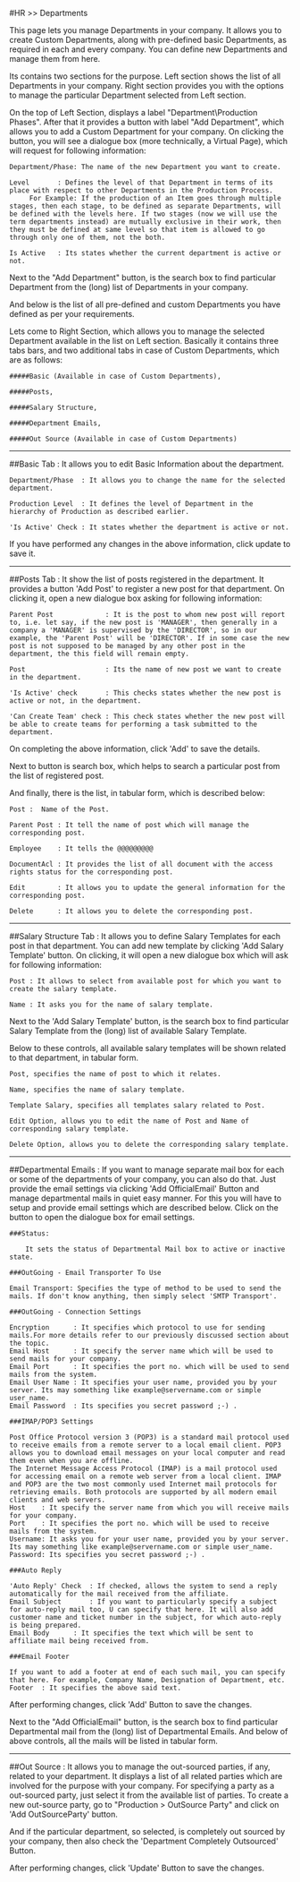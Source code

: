 #HR >> Departments

This page lets you manage Departments in your company. It allows you to create Custom Departments, along with pre-defined basic Departments, as required in each and every company. You can define new Departments and manage them from here.

Its contains two sections for the purpose. Left section shows the list of all Departments in your company. Right section provides you with the options to manage the particular Department selected from Left section. 

On the top of Left Section, displays a label "Department\Production Phases". After that it provides a button with label "Add Department", which allows you to add a Custom Department for your company. On clicking the button, you will see a dialogue box (more technically, a Virtual Page), which will request for following information:

	Department/Phase: The name of the new Department you want to create.

	Level		: Defines the level of that Department in terms of its place with respect to other Departments in the Production Process. 
         For Example: If the production of an Item goes through multiple stages, then each stage, to be defined as separate Departments, will be defined with the levels here. If two stages (now we will use the term departments instead) are mutually exclusive in their work, then they must be defined at same level so that item is allowed to go through only one of them, not the both.

	Is Active	: Its states whether the current department is active or not.
					
Next to the "Add Department" button, is the search box to find particular Department from the (long) list of Departments in your company.

And below is the list of all pre-defined and custom Departments you have defined as per your requirements.

Lets come to Right Section, which allows you to manage the selected Department available in the list on Left section. Basically it contains three tabs bars, and two additional tabs in case of Custom Departments, which are as follows:

	#####Basic (Available in case of Custom Departments),

	#####Posts,

	#####Salary Structure,

	#####Department Emails,

	#####Out Source (Available in case of Custom Departments)
	

***

##Basic Tab : 
It allows you to edit Basic Information about the department.

	Department/Phase  : It allows you to change the name for the selected department.

	Production Level  : It defines the level of Department in the hierarchy of Production as described earlier.

	'Is Active' Check : It states whether the department is active or not.
	
If you have performed any changes in the above information, click update to save it.

***

##Posts Tab : 
It show the list of posts registered in the department. It provides a button 'Add Post' to register a new post for that department. On clicking it, open a new dialogue box asking for following information:

	Parent Post				: It is the post to whom new post will report to, i.e. let say, if the new post is 'MANAGER', then generally in a company a 'MANAGER' is supervised by the 'DIRECTOR', so in our example, the 'Parent Post' will be 'DIRECTOR'. If in some case the new post is not supposed to be managed by any other post in the department, the this field will remain empty.

	Post					: Its the name of new post we want to create in the department.

	'Is Active' check		: This checks states whether the new post is active or not, in the department.

	'Can Create Team' check : This check states whether the new post will be able to create teams for performing a task submitted to the department.
	
On completing the above information, click 'Add' to save the details.

Next to button is search box, which helps to search a particular post from the list of registered post.
	
And finally, there is the list, in tabular form, which is described below:

	Post :	Name of the Post.

	Parent Post : It tell the name of post which will manage the corresponding post.

	Employee 	: It tells the @@@@@@@@@

	DocumentAcl : It provides the list of all document with the access rights status for the corresponding post.

	Edit		: It allows you to update the general information for the corresponding post.

	Delete		: It allows you to delete the corresponding post.


***

##Salary Structure Tab : 
It allows you to define Salary Templates for each post in that department. You can add new template by clicking 'Add Salary Template' button. On clicking, it will open a new dialogue box which will ask for following information:

	Post : It allows to select from available post for which you want to create the salary template.

	Name : It asks you for the name of salary template.

Next to the 'Add Salary Template' button, is the search box to find particular Salary Template from the (long) list of available Salary Template.

Below to these controls, all available salary templates will be shown related to that department, in tabular form.

	Post, specifies the name of post to which it relates.

	Name, specifies the name of salary template.

	Template Salary, specifies all templates salary related to Post.

	Edit Option, allows you to edit the name of Post and Name of corresponding salary template.

	Delete Option, allows you to delete the corresponding salary template.

***
	
##Departmental Emails : 
If you want to manage separate mail box for each or some of the departments of your company, you can also do that. Just provide the email settings via clicking 'Add OfficialEmail' Button and manage departmental mails in quiet easy manner. For this you will have to setup and provide email settings which are described below. Click on the button to open the dialogue box for email settings.

	###Status: 

        It sets the status of Departmental Mail box to active or inactive state.
	
	###OutGoing - Email Transporter To Use

	Email Transport: Specifies the type of method to be used to send the mails. If don't know anything, then simply select 'SMTP Transport'.
	
	###OutGoing - Connection Settings

	Encryption		: It specifies which protocol to use for sending mails.For more details refer to our previously discussed section about the topic.
	Email Host		: It specify the server name which will be used to send mails for your company.
	Email Port		: It specifies the port no. which will be used to send mails from the system.
	Email User Name	: It specifies your user name, provided you by your server. Its may something like example@servername.com or simple user_name.
	Email Password  : Its specifies you secret password ;-) .
	
	###IMAP/POP3 Settings

	Post Office Protocol version 3 (POP3) is a standard mail protocol used to receive emails from a remote server to a local email client. POP3 allows you to download email messages on your local computer and read them even when you are offline. 
	The Internet Message Access Protocol (IMAP) is a mail protocol used for accessing email on a remote web server from a local client. IMAP and POP3 are the two most commonly used Internet mail protocols for retrieving emails. Both protocols are supported by all modern email clients and web servers.
	Host	: It specify the server name from which you will receive mails for your company.
	Port	: It specifies the port no. which will be used to receive mails from the system.
	Username: It asks you for your user name, provided you by your server. Its may something like example@servername.com or simple user_name.
	Password: Its specifies you secret password ;-) .
	
	###Auto Reply

	'Auto Reply' Check  : If checked, allows the system to send a reply automatically for the mail received from the affiliate.
	Email Subject		: If you want to particularly specify a subject for auto-reply mail too, U can specify that here. It will also add customer name and ticket number in the subject, for which auto-reply is being prepared.
	Email Body		: It specifies the text which will be sent to affiliate mail being received from.
	
	###Email Footer

	If you want to add a footer at end of each such mail, you can specify that here. For example, Company Name, Designation of Department, etc.
	Footer	: It specifies the above said text.
	
After performing changes, click 'Add' Button to save the changes.
	
Next to the "Add OfficialEmail" button, is the search box to find particular Departmental mail from the (long) list of Departmental Emails.
And below of above controls, all the mails will be listed in tabular form.

***

##Out Source : 
It allows you to manage the out-sourced parties, if any, related to your department. It displays a list of all related parties which are involved for the purpose with your company. For specifying a party as a out-sourced party, just select it from the available list of parties. To create a new out-source party, go to "Production > OutSource Party" and click on 'Add OutSourceParty' button.

And if the particular department, so selected, is completely out sourced by your company, then also check the 'Department Completely Outsourced' Button.
	
After performing changes, click 'Update' Button to save the changes.